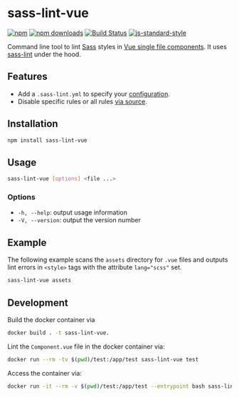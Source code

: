 # sass-lint-vue

[![npm](https://img.shields.io/npm/v/sass-lint-vue.svg?style=flat-square)](https://www.npmjs.com/package/sass-lint-vue)
[![npm downloads](https://img.shields.io/npm/dt/sass-lint-vue.svg?style=flat-square)](https://www.npmjs.com/package/sass-lint-vue)
[![Build Status](https://img.shields.io/travis/sourceboat/sass-lint-vue.svg?style=flat-square)](https://travis-ci.org/sourceboat/sass-lint-vue)
[![js-standard-style](https://img.shields.io/badge/code%20style-standard-brightgreen.svg?style=flat-square)](http://standardjs.com/)

Command line tool to lint [Sass](https://github.com/sass/sass) styles in [Vue single file components](https://vuejs.org/v2/guide/single-file-components.html). It uses [sass-lint](https://github.com/sasstools/sass-lint) under the hood.

## Features

* Add a `.sass-lint.yml` to specify your [configuration](https://github.com/sasstools/sass-lint#configuring).
* Disable specific rules or all rules [via source](https://github.com/sasstools/sass-lint#disabling-linters-via-source).

## Installation

```bash
npm install sass-lint-vue
```

## Usage

```bash
sass-lint-vue [options] <file ...>
```

### Options

* `-h, --help`: output usage information
* `-V, --version`: output the version number

## Example

The following example scans the `assets` directory for `.vue` files and outputs lint errors in `<style>` tags with the attribute `lang="scss"` set.

```bash
sass-lint-vue assets
```

## Development

Build the docker container via

```bash
docker build . -t sass-lint-vue.
```

Lint the `Component.vue` file in the docker container via:

```bash
docker run --rm -tv $(pwd)/test:/app/test sass-lint-vue test
```

Access the container via:

```bash
docker run -it --rm -v $(pwd)/test:/app/test --entrypoint bash sass-lint-vue
```
